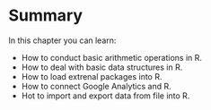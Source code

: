 # Summary

In this chapter you can learn:

* How to conduct basic arithmetic operations in R.
* How to deal with basic data structures in R.
* How to load extrenal packages into R.
* How to connect Google Analytics and R.
* Hot to import and export data from file into R.

